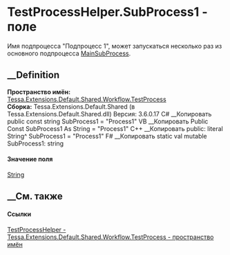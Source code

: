 # TestProcessHelper.SubProcess1 - поле
Имя подпроцесса "Подпроцесс 1", может запускаться несколько раз из основного
подпроцесса
[MainSubProcess](F_Tessa_Extensions_Default_Shared_Workflow_TestProcess_TestProcessHelper_MainSubProcess.htm).
## __Definition
 **Пространство имён:**
[Tessa.Extensions.Default.Shared.Workflow.TestProcess](N_Tessa_Extensions_Default_Shared_Workflow_TestProcess.htm)  
 **Сборка:** Tessa.Extensions.Default.Shared (в
Tessa.Extensions.Default.Shared.dll) Версия: 3.6.0.17
C# __Копировать
     public const string SubProcess1 = "Process1"
VB __Копировать
     Public Const SubProcess1 As String = "Process1"
C++ __Копировать
     public:
    literal String^ SubProcess1 = "Process1"
F# __Копировать
     static val mutable SubProcess1: string
#### Значение поля
[String](https://learn.microsoft.com/dotnet/api/system.string)
##  __См. также
#### Ссылки
[TestProcessHelper -
](T_Tessa_Extensions_Default_Shared_Workflow_TestProcess_TestProcessHelper.htm)
[Tessa.Extensions.Default.Shared.Workflow.TestProcess - пространство
имён](N_Tessa_Extensions_Default_Shared_Workflow_TestProcess.htm)
